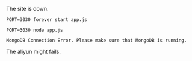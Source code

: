 The site is down.

```
PORT=3030 forever start app.js

PORT=3030 node app.js

MongoDB Connection Error. Please make sure that MongoDB is running.
```

The aliyun might fails.
